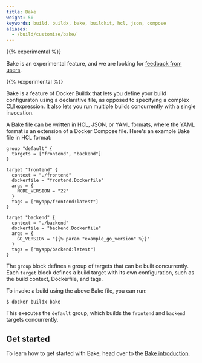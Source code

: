 ```yaml
---
title: Bake
weight: 50
keywords: build, buildx, bake, buildkit, hcl, json, compose
aliases:
  - /build/customize/bake/
---
```


{{% experimental %}}

Bake is an experimental feature, and we are looking for
[feedback from users](https://github.com/docker/buildx/issues).

{{% /experimental %}}

Bake is a feature of Docker Buildx that lets you define your build configuraton
using a declarative file, as opposed to specifying a complex CLI expression. It
also lets you run multiple builds concurrently with a single invocation.

A Bake file can be written in HCL, JSON, or YAML formats, where the YAML format
is an extension of a Docker Compose file. Here's an example Bake file in HCL
format:

```hcl
group "default" {
  targets = ["frontend", "backend"]
}

target "frontend" {
  context = "./frontend"
  dockerfile = "frontend.Dockerfile"
  args = {
    NODE_VERSION = "22"
  }
  tags = ["myapp/frontend:latest"]
}

target "backend" {
  context = "./backend"
  dockerfile = "backend.Dockerfile"
  args = {
    GO_VERSION = "{{% param "example_go_version" %}}"
  }
  tags = ["myapp/backend:latest"]
}
```

The `group` block defines a group of targets that can be built concurrently.
Each `target` block defines a build target with its own configuration, such as
the build context, Dockerfile, and tags.

To invoke a build using the above Bake file, you can run:

```console
$ docker buildx bake
```

This executes the `default` group, which builds the `frontend` and `backend`
targets concurrently.

## Get started

To learn how to get started with Bake, head over to the [Bake introduction](./introduction.md).
